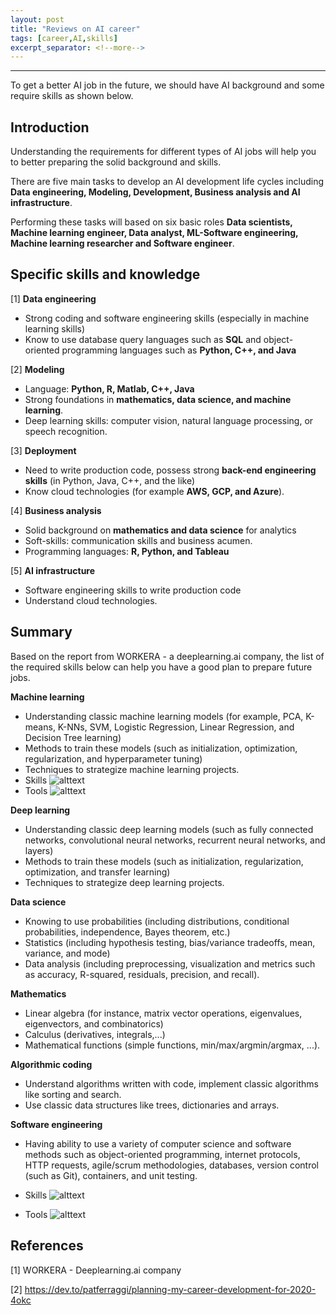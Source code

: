 ```yaml
---
layout: post
title: "Reviews on AI career"
tags: [career,AI,skills]
excerpt_separator: <!--more-->
---
```


---
To get a better AI job in the future, we should have AI background and some require skills as shown below.
<!--more-->

## Introduction
Understanding the requirements for different types of AI jobs will help you to better preparing the solid background and skills.

There are five main tasks to develop an AI development life cycles including __Data engineering, Modeling, Development, 
Business analysis and AI infrastructure__.

Performing these tasks will based on six basic roles __Data scientists, Machine learning engineer, Data analyst, 
ML-Software engineering, Machine learning researcher and Software engineer__.

## Specific skills and knowledge
[1] **Data engineering**
- Strong coding and software engineering skills (especially in machine learning skills)
- Know to use database query languages such as __SQL__ and object-oriented programming languages such as __Python, C++, and Java__

[2] **Modeling**
- Language: __Python, R, Matlab, C++, Java__
- Strong foundations in __mathematics, data science, and machine learning__.
- Deep learning skills: computer vision, natural language processing, or speech recognition.

[3] **Deployment**
- Need to write production code, possess strong __back-end engineering skills__ (in Python, Java, C++, and the like)
- Know cloud technologies (for example __AWS, GCP, and Azure__).

[4] **Business analysis**
- Solid background on __mathematics and data science__ for analytics
- Soft-skills: communication skills and business acumen.
- Programming languages: __R, Python, and Tableau__

[5] **AI infrastructure**
- Software engineering skills to write production code 
- Understand cloud technologies.

## Summary

Based on the report from WORKERA - a deeplearning.ai company, the list of the required skills below 
can help you have a good plan to prepare future jobs.

**Machine learning**
- Understanding classic machine learning models (for example, PCA, K-means, K-NNs, SVM, Logistic Regression, Linear
Regression, and Decision Tree learning)
- Methods to train these models (such as initialization, optimization, regularization, and hyperparameter tuning)
- Techniques to strategize machine learning projects.
- Skills
![alttext](/assets/MLEngineer/ML-DS-skills.png)
- Tools
![alttext](/assets/MLEngineer/ML-DS-tools.png)

**Deep learning**
- Understanding classic deep learning models (such as fully connected networks, convolutional neural networks, recurrent neural
networks, and layers)
- Methods to train these models (such as initialization, regularization, optimization, and transfer learning)
- Techniques to strategize deep learning projects.

**Data science**
- Knowing to use probabilities (including distributions, conditional probabilities, independence, Bayes theorem, etc.)
- Statistics (including hypothesis testing, bias/variance tradeoffs, mean, variance, and mode)
- Data analysis (including preprocessing, visualization and metrics such as accuracy, R-squared, residuals, precision, and recall).

**Mathematics**
- Linear algebra (for instance, matrix vector operations, eigenvalues, eigenvectors, and combinatorics)
- Calculus (derivatives, integrals,...) 
- Mathematical functions (simple functions, min/max/argmin/argmax, ...).

**Algorithmic coding**
- Understand algorithms written with code, implement classic algorithms like sorting and search.
- Use classic data structures like trees, dictionaries and arrays.

**Software engineering**
- Having ability to use a variety of computer science and software methods such as object-oriented programming, internet
protocols, HTTP requests, agile/scrum methodologies, databases, version control (such as Git), containers, and unit testing.
- Skills
![alttext](/assets/MLEngineer/SoftwareEngineering-skills.png)

- Tools
![alttext](/assets/MLEngineer/SoftwareEngineering-tools.png)

## References
[1] WORKERA - Deeplearning.ai company

[2] https://dev.to/patferraggi/planning-my-career-development-for-2020-4okc
